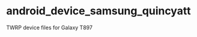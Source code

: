android_device_samsung_quincyatt
================================

TWRP device files for Galaxy T897
